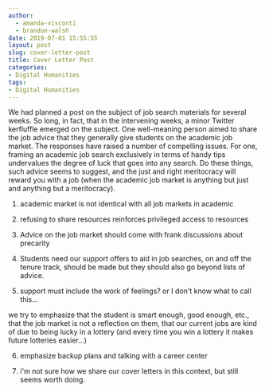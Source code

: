 ```yaml
---
author: 
  - amanda-visconti
  - brandon-walsh  
date: 2019-07-01 15:55:55
layout: post
slug: cover-letter-post
title: Cover Letter Post
categories:
- Digital Humanities
tags:
- Digital Humanities
---
```


We had planned a post on the subject of job search materials for several weeks. So long, in fact, that in the intervening weeks, a minor Twitter kerfluffle emerged on the subject. One well-meaning person aimed to share the job advice that they generally give students on the academic job market. The responses have raised a number of compelling issues. For one, framing an academic job search exclusively in terms of handy tips undervalues the degree of luck that goes into any search. Do these things, such advice seems to suggest, and the just and right meritocracy will reward you with a job (when the academic job market is anything but just and anything but a meritocracy).

1. academic market is not identical with all job markets in academic

2. refusing to share resources reinforces privileged access to resources

3. Advice on the job market should come with frank discussions about precarity

4. Students need our support
offers to aid in job searches, on and off the tenure track, should be made but they should also go beyond lists of advice.

5. support must include the work of feelings? or I don't know what to call this…

we try to emphasize that the student is smart enough, good enough, etc., that the job market is not a reflection on them, that our current jobs are kind of due to being lucky in a lottery (and every time you win a lottery it makes future lotteries easier…)

6. emphasize backup plans and talking with a career center

7. i'm not sure how we share our cover letters in this context, but still seems worth doing.
